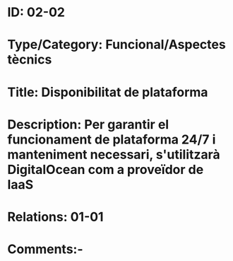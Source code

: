  # ID: 02-02
 # Type/Category: Funcional/Aspectes tècnics
 # Title: Disponibilitat de plataforma
 # Description: Per garantir el funcionament de plataforma 24/7 i manteniment necessari, s'utilitzarà DigitalOcean com a proveïdor de IaaS
 # Relations: 01-01
 # Comments:-
